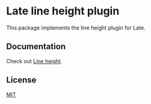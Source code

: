 # Late line height plugin

This package implements the line height plugin for Late.

## Documentation

Check out [Line height](https://sewellstephens.github.io/late/docs/line-height).

## License

[MIT](../../LICENSE)
